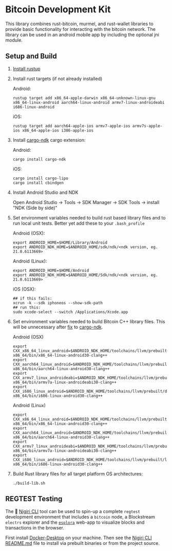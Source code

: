 Bitcoin Development Kit
=======================

This library combines rust-bitcoin, murmel, and rust-wallet libraries to provide basic functionality for interacting with the 
bitcoin network. The library can be used in an android mobile app by including the optional jni module.

## Setup and Build

1. [Install rustup](https://www.rust-lang.org/learn/get-started)

1. Install rust targets (if not already installed)
   
   Android: 
      ```
      rustup target add x86_64-apple-darwin x86_64-unknown-linux-gnu x86_64-linux-android aarch64-linux-android armv7-linux-androideabi i686-linux-android
      ```
      
      iOS:
      ```
      rustup target add aarch64-apple-ios armv7-apple-ios armv7s-apple-ios x86_64-apple-ios i386-apple-ios
      ```
   
1. Install [cargo-ndk](https://docs.rs/crate/cargo-ndk/0.6.1) cargo extension:
   
   Android:
   ```
   cargo install cargo-ndk
   ```

   iOS:
   ```
   cargo install cargo-lipo
   cargo install cbindgen
   ```

1. Install Android Studio and NDK
 
   Open Android Studio -> Tools -> SDK Manager -> SDK Tools -> install "NDK (Side by side)"

1. Set environment variables needed to build rust based library files and
   to run local unit tests. Better yet add these to your `.bash_profile`

    Android (OSX):
    ```
    export ANDROID_HOME=$HOME/Library/Android
    export ANDROID_NDK_HOME=$ANDROID_HOME/sdk/ndk/<ndk version, eg. 21.0.6113669>
    ```
   
    Android (Linux):
    ```
    export ANDROID_HOME=$HOME/Android
    export ANDROID_NDK_HOME=$ANDROID_HOME/Sdk/ndk/<ndk version, eg. 21.0.6113669>
    ```

    iOS (OSX):
    ```
    ## if this fails:
    xcrun -k --sdk iphoneos --show-sdk-path
    ## run this:
    sudo xcode-select --switch /Applications/Xcode.app
    ```

1. Set environment variables needed to build Bitcoin C++ library files. This will be unnecessary after [fix](https://github.com/bbqsrc/cargo-ndk/pull/7) to [cargo-ndk](https://docs.rs/crate/cargo-ndk/0.6.1).

   Android (OSX) 
   ```
   export CXX_x86_64_linux_android=$ANDROID_NDK_HOME/toolchains/llvm/prebuilt/darwin-x86_64/bin/x86_64-linux-android30-clang++
   export CXX_aarch64_linux_android=$ANDROID_NDK_HOME/toolchains/llvm/prebuilt/darwin-x86_64/bin/aarch64-linux-android30-clang++
   export CXX_armv7_linux_androideabi=$ANDROID_NDK_HOME/toolchains/llvm/prebuilt/darwin-x86_64/bin/armv7a-linux-androideabi30-clang++
   export CXX_i686_linux_android=$ANDROID_NDK_HOME/toolchains/llvm/prebuilt/darwin-x86_64/bin/i686-linux-android30-clang++
   ```
   
   Android (Linux)
   ```
   export CXX_x86_64_linux_android=$ANDROID_NDK_HOME/toolchains/llvm/prebuilt/linux-x86_64/bin/x86_64-linux-android30-clang++
   export CXX_aarch64_linux_android=$ANDROID_NDK_HOME/toolchains/llvm/prebuilt/linux-x86_64/bin/aarch64-linux-android30-clang++
   export CXX_armv7_linux_androideabi=$ANDROID_NDK_HOME/toolchains/llvm/prebuilt/linux-x86_64/bin/armv7a-linux-androideabi30-clang++
   export CXX_i686_linux_android=$ANDROID_NDK_HOME/toolchains/llvm/prebuilt/linux-x86_64/bin/i686-linux-android30-clang++
   ```
   

1. Build Rust library files for all target platform OS architectures:
    
   ```
   ./build-lib.sh
   ```
   
## REGTEST Testing

The 🍣 [Nigiri CLI](https://github.com/vulpemventures/nigiri) tool can be used to spin-up a complete `regtest` 
development environment that includes a `bitcoin` node, a Blockstream `electrs` explorer and the 
[`esplora`](https://github.com/blockstream/esplora) web-app to visualize blocks and transactions in the browser.

First install [Docker-Desktop](https://www.docker.com/products/docker-desktop) on your machine. Then see the 
[Nigiri CLI README.md](https://github.com/vulpemventures/nigiri/blob/master/README.md) file to install via prebuilt binaries or from the 
 project source.

